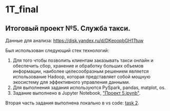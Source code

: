 # 1T_final

## Итоговый проект №5. Служба такси.

Данные для анализа: https://disk.yandex.ru/d/DKeoopbGH1Ttuw

Был использован следующий стек технологий:

1. Для того чтобы позволить клиентам заказывать такси онлайн и обеспечить сбор, хранение и обработку больших объемов информации, наиболее целесообразным решением является использование Hadoop, которая представляет собой мощную экосистему для эффективного управления данными.
2. Для выполнения задания используются PySpark, pandas, matplot, os.
3. Задание выполнено в Jupyter Notebook, ["Проект 5.ipynb"](https://github.com/damn-boi/1T_final/blob/main/%D0%9F%D1%80%D0%BE%D0%B5%D0%BA%D1%82%205.ipynb).

Вторая часть задания выполнена локально в vs code: [task 2](https://github.com/damn-boi/1T_final/blob/main/task%202.py).
